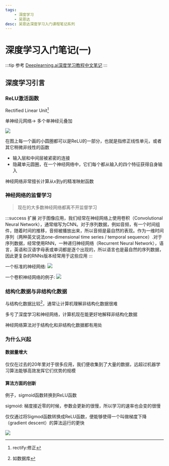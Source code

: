 ```yaml
---
tags:  
    - 深度学习
    - 吴恩达
desc: 吴恩达深度学习入门课程笔记系列
---
```


# 深度学习入门笔记(一)

:::tip 参考
[Deeplearning.ai深度学习教程中文笔记](https://github.com/fengdu78/deeplearning_ai_books)
:::

## 深度学习引言

### ReLU激活函数
Rectified Linear Unit[^1]

[^1]: rectify:修正


单神经元网络-> 多个单神经元叠加

![](https://cdn.jsdelivr.net/gh/open17/Pic/img/202403011625594.png)

在图上每一个画的小圆圈都可以是ReLU的一部分，也就是指修正线性单元，或者其它稍微非线性的函数

- 输入层和中间层被紧密的连接
- 隐藏单元圆圈，在一个神经网络中，它们每个都从输入的四个特征获得自身输入

神经网络非常擅长计算从x到y的精准映射函数

### 神经网络的监督学习

> 现在的大多数神经网络都离不开监督学习

:::success 扩展
对于图像应用，我们经常在神经网络上使用卷积（Convolutional Neural Network），通常缩写为CNN。对于序列数据，例如音频，有一个时间组件，随着时间的推移，音频被播放出来，所以音频是最自然的表现。作为一维时间序列（两种英文说法one-dimensional time series / temporal sequence）.对于序列数据，经常使用RNN，一种递归神经网络（Recurrent Neural Network），语言，英语和汉语字母表或单词都是逐个出现的，所以语言也是最自然的序列数据，因此更复杂的RNNs版本经常用于这些应用
:::

一个标准的神经网络:
![](https://cdn.jsdelivr.net/gh/open17/Pic/img/202403011632636.png)


一个卷积神经网络的例子:
![](https://cdn.jsdelivr.net/gh/open17/Pic/img/202403011633200.png)


### 结构化数据与非结构化数据

与结构化数据比较[^2]，通常让计算机理解非结构化数据很难

多亏了深度学习和神经网络，计算机现在能更好地解释非结构化数据

神经网络算法对于结构化和非结构化数据都有用处

[^2]: 如数据库

### 为什么兴起

#### 数据量增大
仅仅在过去的20年里对于很多应用，我们便收集到了大量的数据，远超过机器学习算法能够高效发挥它们优势的规模

####  算法方面的创新
例子，sigmoid函数转换到ReLU函数

sigmoid: 梯度接近零的时候，参数会更新的很慢，所以学习的速率也会变的很慢

仅仅通过将Sigmod函数转换成ReLU函数，便能够使得一个叫做梯度下降（gradient descent）的算法运行的更快

![](https://cdn.jsdelivr.net/gh/open17/Pic/img/202403011643390.png)